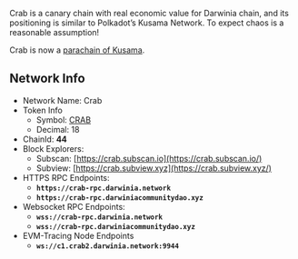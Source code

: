 Crab is a canary chain with real economic value for Darwinia chain, and its positioning is similar to Polkadot’s Kusama Network. To expect chaos is a reasonable assumption!

Crab is now a [parachain of Kusama](https://kusama.subscan.io/parachain/2229).

## Network Info

- Network Name: Crab
- Token Info
    - Symbol: [CRAB](https://coinmarketcap.com/currencies/darwinia-crab-network)
    - Decimal: 18
- ChainId: **44**
- Block Explorers:
    - Subscan: [https://crab.subscan.io](https://crab.subscan.io/)
    - Subview: [https://crab.subview.xyz](https://crab.subview.xyz/)
- HTTPS RPC Endpoints:
    - **`https://crab-rpc.darwinia.network`**
    - **`https://crab-rpc.darwiniacommunitydao.xyz`**
- Websocket RPC Endpoints:
    - **`wss://crab-rpc.darwinia.network`**
    - **`wss://crab-rpc.darwiniacommunitydao.xyz`**
- EVM-Tracing Node Endpoints
    - **`ws://c1.crab2.darwinia.network:9944`**